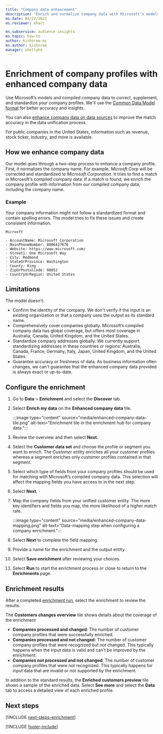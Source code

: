 ```yaml
---
title: "Company data enhancement"
description: "Enrich and normalize company data with Microsoft's models."
ms.date: 04/22/2022
ms.reviewer: mhart

ms.subservice: audience-insights
ms.topic: how-to
author: kishorem-ms
ms.author: kishorem
manager: shellyha
---
```


# Enrichment of company profiles with enhanced company data

Use Microsoft’s models and compiled company data to correct, supplement, and standardize your company profiles. We'll use the [Common Data Model format](/common-data-model/schema/core/applicationcommon/account) for better accuracy and insights.

You can also [enhance company data on data sources](data-sources-enrichment.md) to improve the match accuracy in the data unification process.

For public companies in the United States, information such as revenue, stock ticker, industry, and more is available.  

## How we enhance company data

Our model goes through a two-step process to enhance a company profile. First, it normalizes the company name. For example, *Microsft Corp* will be corrected and standardized to *Microsoft Corporation*. It tries to find a match in Microsoft's compiled company data. If a match is found, we enrich the company profile with information from our compiled company data, including the company name.

### Example

Your company information might not follow a standardized format and contain spelling errors. The model tries to fix these issues and create consistent information.

```Input
Microsft
```

```Output
- AccountName: Microsoft Corporation
- MainPhoneNumber: 8006427676
- Website: https://www.microsoft.com/
- Street1: One Microsoft Way
- City: Redmond
- StateOrProvince: Washington
- County: King
- ZipOrPostalCode: 98052
- CountryOrRegion: United States
```

## Limitations

The model doesn't:

- Confirm the identity of the company. We don't verify if the input is an existing organization or that a company uses the output as its standard name.
- Comprehensively cover companies globally. Microsoft’s compiled company data has global coverage, but offers most coverage in Australia, Canada, United Kingdom, and the United States.
- Standardize company addresses globally. We currently support standardizing addresses in these countries or regions: Australia, Canada, France, Germany, Italy, Japan, United Kingdom, and the United States.
- Guarantee accuracy or freshness of data. As business information often changes, we can't guarantee that the enhanced company data provided is always exact or up-to-date.

## Configure the enrichment

1. Go to **Data** > **Enrichment** and select the **Discover** tab.

1. Select **Enrich my data** on the **Enhanced company data** tile.

   :::image type="content" source="media/enhanced-company-data-tile.png" alt-text="Enrichment tile in the enrichment hub for company data.":::

1. Review the overview and then select **Next**.

1. Select the **Customer data set** and choose the profile or segment you want to enrich. The *Customer* entity enriches all your customer profiles whereas a segment enriches only customer profiles contained in that segment.

1. Select which type of fields from your company profiles should be used for matching with Microsoft’s compiled company data. This selection will affect the mapping fields you have access to in the next step.

1. Select **Next**.

1. Map the company fields from your unified customer entity. The more key identifiers and fields you map, the more likelihood of a higher match rate.

    :::image type="content" source="media/enhanced-company-data-mapping.png" alt-text="Data-mapping step when configuring a company enrichment.":::

1. Select **Next** to complete the field mapping.

1. Provide a name for the enrichment and the output entity.

1. Select **Save enrichment** after reviewing your choices.

1. Select **Run** to start the enrichment process or close to return to the **Enrichments** page.

## Enrichment results

After a completed [enrichment run](enrichment-hub.md#run-or-refresh-an-enrichment), select the enrichment to review the results.

The **Customers changes overview** tile shows details about the coverage of the enrichment
- **Companies processed and changed**: The number of customer company profiles that were successfully enriched.
- **Companies processed and not changed**: The number of customer company profiles that were recognized but not changed. This typically happens when the input data is valid and can't be improved by the enrichment.
- **Companies not processed and not changed**: The number of customer company profiles that were not recognized. This typically happens for input data that are invalid or not supported by the enrichment.

In addition to the standard results, the **Enriched customers preview** tile shows a sample of the enriched data. Select **See more** and select the **Data** tab to access a detailed view of each enriched profile.

## Next steps

[!INCLUDE [next-steps-enrichment](includes/next-steps-enrichment.md)]

[!INCLUDE [footer-include](includes/footer-banner.md)]
